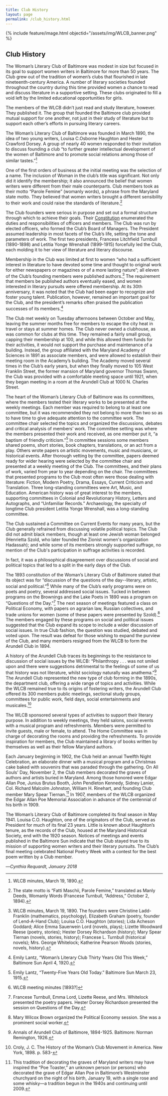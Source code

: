 ```yaml
---
title: Club History
layout: page
permalink: /club_history.html
---
```

{% include feature/image.html objectid="/assets/img/WLCB_banner.png" %}
## Club History

The Woman’s Literary Club of Baltimore was modest in size but focused in its goal to support women writers in Baltimore for more than 50 years. The Club grew out of the tradition of women’s clubs that flourished in late nineteenth-century America. A number of literary societies founded throughout the country during this time provided women a chance to read and discuss literature in a supportive setting. These clubs originated to fill a void left by the limited educational opportunities for girls.

The members of the WLCB didn’t just read and study literature, however. They published it. The group that founded the Baltimore club provided mutual support for one another, not just in their study of literature but to support each other’s efforts in pursuing literary careers.

The Woman’s Literary Club of Baltimore was founded in March 1890, the idea of two young writers, Louisa C.Osborne Haughton and Hester Crawford Dorsey. A group of nearly 40 women responded to their invitation to discuss founding a club “to further greater intellectual development of the women of Baltimore and to promote social relations among those of similar tastes.”[^1]

One of the first orders of business at the initial meeting was the selection of a name. The inclusion of Woman in the club’s title was significant. Not only did it identify the membership; it also announced the belief that women writers were different from their male counterparts. Club members took as their motto “Parole Femine” (womanly words), a phrase from the Maryland state motto. They believed that women writers brought a different sensibility to their work and could raise the standards of literature.[^2]

The Club founders were serious in purpose and set out a formal structure through which to achieve their goals. Their [Constitution](https://elizajames.github.io/WLCB_draft/constitution.html) enumerated the duties and responsibilities of officers and members. The Club was run by elected officers, who formed the Club’s Board of Managers. The President assumed leadership in most facets of the Club’s life, setting the tone and parameters of work. The first two presidents, Francese Litchfield Turnbull (1890-1898) and Letitia Yonge Wrenshall (1899-1915) forcefully led the Club, each molding it to her view of literature and literary discourse.

Membership in the Club was limited at first to women “who had a sufficient interest in literature to have devoted some time and thought to original work for either newspapers or magazines or of a more lasting nature”; all eleven of the Club’s founding members were published authors.[^3] The requirement that members be published authors eventually eased, and women interested in literary pursuits were offered membership. At its 30th anniversary, it was noted that the Club had been eager to recognize and foster young talent. Publication, however, remained an important goal for the Club, and the president’s remarks often praised the publication successes of its members.[^4]

The Club met weekly on Tuesday afternoons between October and May, leaving the summer months free for members to escape the city heat in travel or stays at summer homes. The Club never owned a clubhouse, as was common for clubs at this time. They remained a fairly small group, capping their membership at 100, and while this allowed them funds for their activities, it would not support the purchase and maintenance of a building. Instead, the group affiliated with the Maryland Academy of Sciences in 1891 as associate members, and were allowed to establish their meeting room in the Academy’s building. The Academy moved several times in the Club’s early years, but when they finally moved to 105 West Franklin Street, the former mansion of Maryland governor Thomas Swann, the Club was provided with a comfortable meeting space until 1921, when they began meeting in a room at the Arundell Club at 1000 N. Charles Street.

The heart of the Woman’s Literary Club of Baltimore was its committees, where the members tested their literary works to be presented at the weekly meetings. Each member was required to belong to at least one committee, but it was recommended they not belong to more than two so as to have time to give adequate attention to the committee work. The committee chair selected the topics and organized the discussions, debates and critical analysis of members’ work. The committee setting was where the members presented their work and received, as one member put it, “a baptism of friendly criticism.”[^5] In committee sessions some members shared poems, short stories, book chapters, translations, or an act from a play. Others wrote papers on artistic movements, music and musicians, or historical events. After thorough vetting by the committee, papers deemed ready for wider hearing were selected by the committee chair and presented at a weekly meeting of the Club. The committees, and their plans of work, varied from year to year depending on the chair. The committees that presented programs to the Club most often were those dealing with literature: Fiction, Modern Poetry, Drama, Essays, Current Criticism and Translation. Three long-standing committees were Art, Music, and Education. American history was of great interest to the members, supporting committees in Colonial and Revolutionary History, Letters and Autographs, and “Unfamiliar Records.” Archaeology, the specialty of longtime Club president Letitia Yonge Wrenshall, was a long-standing committee.

The Club sustained a Committee on Current Events for many years, but the Club generally refrained from discussing volatile political topics. The Club did not admit black members, though at least one Jewish woman belonged (Henrietta Szold, who later founded the Zionist women's organization Hadassah); and while some of its members strongly supported suffrage, no mention of the Club's participation in suffrage activities is recorded. 

In fact, it was a philosophical disagreement over discussions of social and political topics that led to a split in the early days of the Club.

The 1893 constitution of the Woman’s Literary Club of Baltimore stated that its object was for “discussion of the questions of the day--literary, artistic, social and political.”[^6] While many of the Club’s early programs were on poets and poetry, several addressed social issues. Tucked in between programs on the Brownings and the Lake Poets in 1890 was a program on “Questions of the Day.”[^7] The next season of meetings featured a class on Political Economy, with papers on agrarian law, Russian collectives, and trade unions for women (some of these papers were presented by Szold).[^8] The members engaged by these programs on social and political issues suggested that the Club expand its scope to include a wider discussion of social issues. In true Club fashion, the question was studied, debated and voted upon. The result was defeat for those wishing to expand the purview of the Club, and many members resigned from the WLCB to form the Arundell Club in 1894.

A history of the Arundell Club traces its beginnings to the resistance to discussion of social issues by the WLCB: “Philanthropy . . . was not smiled upon and there were suggestions detrimental to the feelings of some of us that history was not literature, whilst sociology naturally was anathema.”[^9]  The Arundell Club represented the new type of club forming in the 1890s, the department club, offering a wide range of topics and activities. While the WLCB remained true to its origins of fostering writers, the Arundell Club offered its 300 members public meetings, sectional study groups, committees for public work, field days, social entertainments and musicales.[^10]

The WLCB sponsored several types of activities to support their literary purpose. In addition to weekly meetings, they held salons, social events with a musical program and refreshments. Members were permitted to invite guests, male or female, to attend. The Home Committee was in charge of decorating the rooms and providing the refreshments. To provide inspiration for members, the Club maintained a library of books written by themselves as well as their fellow Maryland authors.

Each January beginning in 1902, the Club held an annual Twelfth Night Celebration, an elaborate dinner with a musical program and a Christmas cake baked with souvenirs that was paraded through the gathering. On All Souls' Day, November 2, the Club members decorated the graves of authors and artists buried in Maryland. Among those honored were Edgar Allan Poe, Junius Brutus Booth, John Pendleton Kennedy, Sidney Lanier, Col. Richard Malcolm Johnston, William H. Rinehart, and founding Club member Mary Spear Tiernan.[^11] In 1907, members of the WLCB organized the Edgar Allan Poe Memorial Association in advance of the centennial of his birth in 1909.

The Woman’s Literary Club of Baltimore completed its final season in May 1941. Louisa C.O. Haughton, one of the originators of the Club, served as President for much of its final 23 years. Little is known about Haughton’s tenure, as the records of the Club, housed at the Maryland Historical Society, end with the 1920 season. Notices of meetings and events published in the Baltimore Sun indicate that the Club stayed true to its mission of supporting women writers and their literary pursuits. The Club’s final meeting celebrated National Poetry Week with a contest for the best poem written by a Club member.

—*Cynthia Requardt, January 2018*


[^1]: WLCB minutes, March 19, 1890.

[^2]: The state motto is “Fatti Maschii, Parole Femine,” translated as Manly Deeds, Womanly Words (Francese Turnbull, “Address,” October 2, 1894).

[^3]: WLCB minutes, March 19, 1890. The founders were Christine Ladd-Franklin (mathematics, psychology), Elizabeth Graham (poetry, founder of Lend-A-Hand Club); Louisa C.O. Haughton (stories); Lida Acheson Goddard; Alice Emma Sauerwein Lord (novels, plays); Lizette Woodward Reese (poetry, stories); Hester Dorsey Richardson (history); Mary Spear Tiernan (novels, stories, history); Francese L. Turnbull (historical novels); Mrs. George Whitelock; Katherine Pearson Woods (stories, novels, history).

[^4]: Emily Lantz, “Woman’s Literary Club Thirty Years Old This Week,” Baltimore Sun April 4, 1920.

[^5]: Emily Lantz, “Twenty-Five Years Old Today.” Baltimore Sun March 23, 1915.

[^6]: WLCB meeting minutes [1893?]

[^7]: Francese Turnbull, Emma Lord, Lizette Reese, and Mrs. Whitelock presented the poetry papers. Hester Dorsey Richardson presented the session on Questions of the Day.

[^8]: Mary Wilcox Brown organized the Political Economy session. She was a prominent social worker.

[^9]: Annals of Arundell Club of Baltimore, 1894-1925. Baltimore: Norman Remington, 1926.

[^10]: Croly, J. C. The History of the Woman’s Club Movement in America. New York, 1898. p. 583-

[^11]: This tradition of decorating the graves of Maryland writers may have inspired the “Poe Toaster,” an unknown person (or persons) who decorated the grave of Edgar Allan Poe in Baltimore’s Westminster churchyard on the night of his birth, January 19, with a single rose and some whisky—a tradition begun in the 1940s and continuing until 2009.

